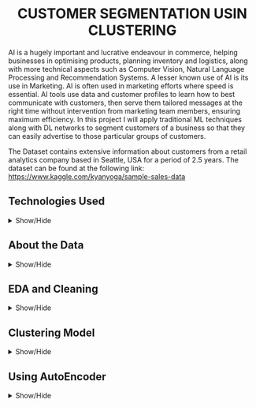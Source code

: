  <h1 align='center'>CUSTOMER SEGMENTATION USIN CLUSTERING</h1> 

AI is a hugely important and lucrative endeavour in commerce, helping businesses in optimising products, planning inventory and logistics, along with more technical aspects such as Computer Vision, Natural Language Processing and Recommendation Systems. A lesser known use of AI is its use in Marketing. AI is often used in marketing efforts where speed is essential. AI tools use data and customer profiles to learn how to best communicate with customers, then serve them tailored messages at the right time without intervention from marketing team members, ensuring maximum efficiency. In this project I will apply traditional ML techniques along with DL networks to segment customers of a business so that they can easily advertise to those particular groups of customers. 

The Dataset contains extensive information about customers from a retail analytics company based in Seattle, USA for a period of 2.5 years. The dataset can be found at the following link: https://www.kaggle.com/kyanyoga/sample-sales-data

## Technologies Used

<details>
<a name="Technologies_Used"></a>
<summary>Show/Hide</summary>
<br>
 
 * **Python**
 * **Pandas**
 * **Numpy**
 * **Seaborn**
 * **Matplotlib**
 * **Plotly**
 * **CV2**
 * **Tensorflow 2.0**
 * **Keras**
 * **Sci-kit Learn**
 * **Google Collab**
 </details>
 
 ## About the Data
 
 <details>
<a name="Technologies_Used"></a>
<summary>Show/Hide</summary>
<br>
 
The dataset contains 2,823 rows and 25 columns. The 25 columns contain order information such as order number, price, order date and status of the order etc. It also contains information about the customer such as the address, state, country, phone number etc. Due to such a wide variety of columns the dataset contains many datatypes. I converted the order date from the _object_ datatype to _datetime64_ datatype using a pandas module. One good practice is to actually take a look at the dataset, this is called a sanity check. Below you can see all the datatypes and the total number of null values in each column.
 
 <h5 align="center">Datatypes and Number of Null Values in Dataset</h5>
<p align="center">
  <img src="https://github.com/CSmahesh04/Customer_Segmentation_Cluster/blob/main/Images/Capture.PNG" width=400 height=500>
</p>
 
Since there are more than 50% of the values missing in the columns Addressline2 and State, it is best if we drop these columns. Along with these, columns such as Addressline1, Phone, Contact First Name, Contact last Name, Customer Name, Postal Code and Order Number are not useful in segmenting customers based on their features. So we drop these columns as well. Now we have a clean dataset which contains useful features for finding a pattern among customers.
</details>

 ## EDA and Cleaning
 
 <details>
<a name="Technologies_Used"></a>
<summary>Show/Hide</summary>
<br>
 
 The territory column interested me. The unique values of that column are EMEA, Japan and APAC, along with null values. Upon further inspection I found out that all null value rows in column Territory are orders from countries USA or Canada. So I replaced the null values with CUSA, the Canada-US trade region. With this there are no null values in our dataset. I then use the **Plotly** library to make interactive bar graphs for a few columns to see the distribution among them. We can see that the **Status** column is heavily disproportionate with the 'Shipped" status having 20X more entries than all the rest combined. Such imbalanced features can ruin the performance of a model, so the **Status** column is dropped. Below are the bar graphs:
 
 <h5 align="center">Categorical Features</h5>
<p align="center">
  <img src="https://github.com/CSmahesh04/Customer_Segmentation_Cluster/blob/main/Images/bar1.png" width=900 height=550>
</p>

<p align="center">
  <img src="https://github.com/CSmahesh04/Customer_Segmentation_Cluster/blob/main/Images/bar2.png" width=900 height=550>
</p>

<p align="center">
  <img src="https://github.com/CSmahesh04/Customer_Segmentation_Cluster/blob/main/Images/bar3.png" width=900 height=550>
</p>

<p align="center">
  <img src="https://github.com/CSmahesh04/Customer_Segmentation_Cluster/blob/main/Images/bar4.png" width=900 height=550>
</p>

 All the above columns are categorical variables. We need to replace the string values with one hot encoded values. Do achieve this I utilized the _get_dummies_ module in **Pandas**. This increased the total number of columns from 9 to 39. The **PRODUCTCODE** column has 109 unique values, so using the same method will give an additional 108 columns which is bad, we need to avoid the curse of dimensionality. Below is the dataset after converting columns into dummies:
 
 <h5 align="center">Dataset with Dummified Features</h5>
<p align="center">
  <img src="https://github.com/CSmahesh04/Customer_Segmentation_Cluster/blob/main/Images/dataset_dummy.PNG" width=900, height=500>
</p>
 
 Next I wanted to check how the sales were divided based on the column **ORDERDATE**. From the below line graph it can be seen that most of the sales happen in the months of November and December. This information is more easily available in column **MONTH_ID**. So I will be dropping the **ORDERDATE** column so as to decrease the risk of collinearity. Also the column **QTR_ID** seems to contain redundant information. So it will also be dropped.
 
 <h5 align="center">Line Plot of Sales V Date</h5>
<p align="center">
  <img src="https://github.com/CSmahesh04/Customer_Segmentation_Cluster/blob/main/Images/line.png" width=750 height= 500>
</p>
 
To analyze the frequency distribution of the dataset I plotted the below distplots for the following columns: **QUANTITYORDERED**, **SALES**, **PRICEEACH**, **MONTH_ID**, **MSRP**, **PRODUCTCODE**. 

<h5 align="center">Distplots of Features</h5>
<p align="center">
  <img src="https://github.com/CSmahesh04/Customer_Segmentation_Cluster/blob/main/Images/dist1.png" width=800 height=650>
</p>

<p align="center">
  <img src="https://github.com/CSmahesh04/Customer_Segmentation_Cluster/blob/main/Images/dist2.png" width=800 height=650>
</p>

<p align="center">
  <img src="https://github.com/CSmahesh04/Customer_Segmentation_Cluster/blob/main/Images/dist3.png" width=800 height=650>
</p>

<p align="center">
  <img src="https://github.com/CSmahesh04/Customer_Segmentation_Cluster/blob/main/Images/dist4.png" width=800 height=650>
</p>

<p align="center">
  <img src="https://github.com/CSmahesh04/Customer_Segmentation_Cluster/blob/main/Images/dist5.png" width=800 height=650>
</p>

<p align="center">
  <img src="https://github.com/CSmahesh04/Customer_Segmentation_Cluster/blob/main/Images/dist6.png" width=800 height=650>
</p>

Next I use my favourite function in **Seaborn**, the _pairplot_ function. This plots all the columns against each other and it is easy to see any hidden pattern missed from just looking at heatmaps and correlation tables. From the below table I realized that:

1. There's a trend between **SALES** and **QUANTITYORDERED**
2. There's a trend between **MSRP** ad **PRICEEACH**
3. It seems that there is a growth in sales as years progress, which is a good sign for a company.

<h5 align="center">Pairplot of Features</h5>
<p align="center">
  <img src="https://github.com/CSmahesh04/Customer_Segmentation_Cluster/blob/main/Images/pairplot.PNG" width=800 height=700>
</p>
</details>

## Clustering Model

<details>
<a name="Technologies_Used"></a>
<summary>Show/Hide</summary>
<br>
 
KMeans clustering is one of the best clustering algorithms around. It uses the euclidean distances between the data points among the feature space to cluster data points accordingly. The only hyperparameter to set is the number of cluster parameters. This can be found by running a for loop to get the score of each cluster group and using the elbow method to determine the optimal number clusters. Below we can see that the elbow isn't very clear, but around cluster 5 seems to be where it is.

<h5 align="center">Elbow Plot of K Means</h5>
<p align="center">
  <img src="https://github.com/CSmahesh04/Customer_Segmentation_Cluster/blob/main/Images/elbow1.PNG" width=600>
</p>

So we run the KMeans algorithm again to segment the full dataset into 5 clusters. Using the scaler inverse function on the cluster centres, gives us the values on how the clusters were formed. From the pic below we can say that each cluster has at least one defining trait seen by the scaler inverse table. These are:

1. **Cluster 0**: These customers buy items in high quantity at around 47 and they buy items in all price ranges but lean more towards the higher end. This group gives the highest total of all groups.
2. **Cluster 1**: This group represents customers who buy items in varying quantities around 35, they tend to buy high price items around 96. Their sales is bit better average ~4435, they buy products with second highest MSRP of around 133.
3. **Cluster 2**: This group represents customers who buy items in low quantity around 30. They tend to buy low price items around 68. Their sales around 2044, is lower than other clusters and they are extremely active around the holiday season. They buy products with low MSRP of around 75. 
4. **Cluster 3**: This group represents customers who are only active during the holidays. They buy in lower quantities around 35, but they tend to buy average price items around 86. They also correspond to lower total sales around 3673, they tend to buy items with MSRP around 102. 
5. **Cluster 4**:  This group represents customers who buy items in varying quantities around 39, they tend to buy average price items around 94. Their sales were around 4280. 

<h5 align="center">Table of Scaler Inverse Cluster Centres</h5>
<p align="center">
  <img src="https://github.com/CSmahesh04/Customer_Segmentation_Cluster/blob/main/Images/centres1.PNG" width=930 height=400>
</p>

The above inferences can be made from the table above. The graphs below show the different columns in the dataset with respect to the cluster they are in. They match up with the inferences up above.

<h5 align="center">Features According to Clusters</h5>
<p align="center">
  <img src="https://github.com/CSmahesh04/Customer_Segmentation_Cluster/blob/main/Images/col1.PNG" width=950>
</p>

<p align="center">
  <img src="https://github.com/CSmahesh04/Customer_Segmentation_Cluster/blob/main/Images/col2.PNG" width=950>
</p>

<p align="center">
  <img src="https://github.com/CSmahesh04/Customer_Segmentation_Cluster/blob/main/Images/col3.PNG" width=950>
</p>

To better understand how the clusters are formed, I will the 5 clusters in a 3-D space using **Plotly**. But since there are 39 feature columns in our dataset, it is not possible to visualize them in just a 3-D space without dimensionality reduction. So, I utilized the Principal Component Analysis (PCA) to reduce the dimensions from the original 39 to just 3. PCA is an unsupervised machine learning algorithm which reduces the dimensions of the data given but tries to keep the information unchanged. It does this by finding a new set of features called components which contain most of the information in the big feature space. The graph below is actually interactive thanks to **Plotly**, but README.md only allows static images.

<h5 align="center">3D Plot of Clusters</h5>
<p align="center">
  <img src="https://github.com/CSmahesh04/Customer_Segmentation_Cluster/blob/main/Images/kmeans.png" width=1200 height=400>
</p>
</details>

## Using AutoEncoder
<details>
<a name="Technologies_Used"></a>
<summary>Show/Hide</summary>
<br>
 
I utilized Autoencoders to reduce the total number of features, while retaining the information, before applying a clustering algorithm. This led to a better performance by both K-Means and BIRCH clustering algorithms. Autoencoders do this by adding a bottleneck in the network, so this forces the network to compress whatever the input is given to it. This led to a simpler elbow method where the optimal number of clusters seem to be 3 not 5. This can be seen below:

<h5 align="center">Elbow Plot of K Means after Encoding</h5>
<p align="center">
  <img src="https://github.com/CSmahesh04/Customer_Segmentation_Cluster/blob/main/Images/elbow2.PNG" width=600>
</p>

Applying the KMeans algorithm again on the reduced dataset we can see that the model performed much better. By performing the inverse transform on cluster centres, we can see that each cluster has a few defining traits. These traits can also be seen in the graphs below where all columns have been plotted with respect to the clusters.

1. **Cluster 0**: This group represents customers who buy items in high quantity(47), they usually buy items with high prices(99). They bring-in more sales than other clusters. They are mostly active through out the year. They usually buy products corresponding to product code 10-90. They buy products with high mrsp(158).
2. **Cluster 1**: This group represents customers who buy items in average quantity(37) and they buy tend to buy high price items(95). They bring-in average sales(4398) and they are active all around the year.They are the highest buyers of products corresponding to product code 0-10 and 90-100.Also they prefer to buy products with high MSRP(115).
3. **Cluster 2**: This group represents customers who buy items in small quantity(30), they tend to buy low price items(69). They correspond to the lowest total sale(2061) and they are active all around the year.They are the highest buyers of products corresponding to product code 0-20 and 100-110  they then to buy products with low MSRP(77).

<h5 align="center">Features According to Clusters</h5>
<p align="center">
  <img src="https://github.com/CSmahesh04/Customer_Segmentation_Cluster/blob/main/Images/2col1.PNG" width=950>
</p>

<p align="center">
  <img src="https://github.com/CSmahesh04/Customer_Segmentation_Cluster/blob/main/Images/2col2.PNG" width=950>
</p>

<p align="center">
  <img src="https://github.com/CSmahesh04/Customer_Segmentation_Cluster/blob/main/Images/2col3.PNG" width=950>
</p>

I used PCA to again decrease the total dimensions of the data so it is easier to visualize. Below is the image of clusters by Kmeans:

<h5 align="center">3D Plot of Clusters</h5>
<p align="center">
  <img src="https://github.com/CSmahesh04/Customer_Segmentation_Cluster/blob/main/Images/kmeans_auto.png" width=1200 height=450>
</p>

Below is the picture of clusters by BIRCH:

<h5 align="center">3D Plot of Clusters: BIRCH</h5>
<p align="center">
  <img src="https://github.com/CSmahesh04/Customer_Segmentation_Cluster/blob/main/Images/BIRCH.png" width=1400 height=350>
</p>
 </details>
